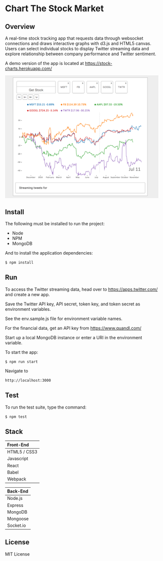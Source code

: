 # Chart The Stock Market

## Overview

A real-time stock tracking app that requests data through websocket connections and draws interactive graphs with d3.js and HTML5 canvas. Users can select individual stocks to display Twitter streaming data and explore relationship between company performance and Twitter sentiment.

A demo version of the app is located at https://stock-charts.herokuapp.com/

![](demo.png)

## Install

The following must be installed to run the project:

* Node    
* NPM
* MongoDB  

And to install the application dependencies:

    $ npm install

## Run

To access the Twitter streaming data, head over to https://apps.twitter.com/ and create a new app.

Save the Twitter API key, API secret, token key, and token secret as environment variables.

See the env.sample.js file for environment variable names.

For the financial data, get an API key from https://www.quandl.com/

Start up a local MongoDB instance or enter a URI in the environment variable.

To start the app:

    $ npm run start

Navigate to

    http://localhost:3000

## Test

To run the test suite, type the command:

    $ npm test

## Stack

| Front-End
|:---------   
| HTML5 / CSS3
| Javascript
| React
| Babel
| Webpack

| Back-End
|:---------   
| Node.js
| Express
| MongoDB       
| Mongoose
| Socket.io

## License

MIT License
